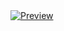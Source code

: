 <a href="https://anasyakubu.vercel.app" target="_blank">
<img src="https://firebasestorage.googleapis.com/v0/b/first-crud-f85ea.appspot.com/o/anasyakubu-cms-images%2F1c887356-cbb5-4944-b043-21c29b3a49b5?alt=media&token=4cfcff58-4048-47de-9b4f-554d5db8ffa1" alt="Preview">
</a>
